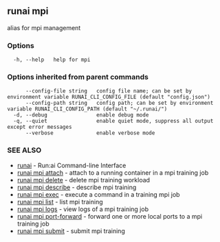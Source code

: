 ## runai mpi

alias for mpi management

### Options

```
  -h, --help   help for mpi
```

### Options inherited from parent commands

```
      --config-file string   config file name; can be set by environment variable RUNAI_CLI_CONFIG_FILE (default "config.json")
      --config-path string   config path; can be set by environment variable RUNAI_CLI_CONFIG_PATH (default "~/.runai/")
  -d, --debug                enable debug mode
  -q, --quiet                enable quiet mode, suppress all output except error messages
      --verbose              enable verbose mode
```

### SEE ALSO

* [runai](runai.md)	 - Run:ai Command-line Interface
* [runai mpi attach](runai_mpi_attach.md)	 - attach to a running container in a mpi training job
* [runai mpi delete](runai_mpi_delete.md)	 - delete mpi training workload
* [runai mpi describe](runai_mpi_describe.md)	 - describe mpi training
* [runai mpi exec](runai_mpi_exec.md)	 - execute a command in a training mpi job
* [runai mpi list](runai_mpi_list.md)	 - list mpi training
* [runai mpi logs](runai_mpi_logs.md)	 - view logs of a mpi training job
* [runai mpi port-forward](runai_mpi_port-forward.md)	 - forward one or more local ports to a mpi training job
* [runai mpi submit](runai_mpi_submit.md)	 - submit mpi training

